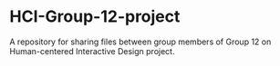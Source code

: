 # HCI-Group-12-project
A repository for sharing files between group members of Group 12 on Human-centered Interactive Design project.
